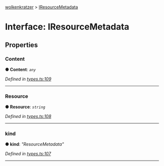 [wolkenkratzer](../README.md) > [IResourceMetadata](../interfaces/iresourcemetadata.md)



# Interface: IResourceMetadata


## Properties
<a id="content"></a>

###  Content

**●  Content**:  *`any`* 

*Defined in [types.ts:109](https://github.com/arminhammer/wolkenkratzer/blob/25ba479/src/types.ts#L109)*





___

<a id="resource"></a>

###  Resource

**●  Resource**:  *`string`* 

*Defined in [types.ts:108](https://github.com/arminhammer/wolkenkratzer/blob/25ba479/src/types.ts#L108)*





___

<a id="kind"></a>

###  kind

**●  kind**:  *"ResourceMetadata"* 

*Defined in [types.ts:107](https://github.com/arminhammer/wolkenkratzer/blob/25ba479/src/types.ts#L107)*





___


